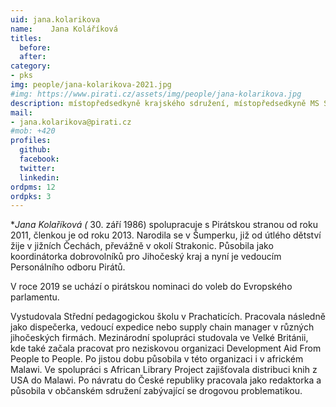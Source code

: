 ```yaml
---
uid: jana.kolarikova
name:    Jana Koláříková
titles:
  before: 
  after:
category:
- pks
img: people/jana-kolarikova-2021.jpg 
#img: https://www.pirati.cz/assets/img/people/jana-kolarikova.jpg
description: místopředsedkyně krajského sdružení, místopředsedkyně MS Strakonicko
mail:
- jana.kolarikova@pirati.cz
#mob: +420
profiles:
  github:
  facebook:				
  twitter:
  linkedin:
ordpms: 12
ordpks: 3 
---
```


**Jana Kolaříková (* 30. září 1986) spolupracuje s Pirátskou stranou od roku 2011, členkou je od roku 2013. Narodila se v Šumperku, již od útlého dětství žije v jižních Čechách, převážně v okolí Strakonic. Působila jako koordinátorka dobrovolníků pro Jihočeský kraj a nyní je vedoucím Personálního odboru Pirátů.

V roce 2019 se uchází o pirátskou nominaci do voleb do Evropského parlamentu.

Vystudovala Střední pedagogickou školu v Prachaticích. Pracovala následně jako dispečerka, vedoucí expedice nebo supply chain manager v různých jihočeských firmách. Mezinárodní spolupráci studovala ve Velké Británii, kde také začala pracovat pro neziskovou organizaci Development Aid From People to People. Po jistou dobu působila v této organizaci i v africkém Malawi. Ve spolupráci s African Library Project zajišťovala distribuci knih z USA do Malawi. Po návratu do České republiky pracovala jako redaktorka a působila v občanském sdružení zabývající se drogovou problematikou.

